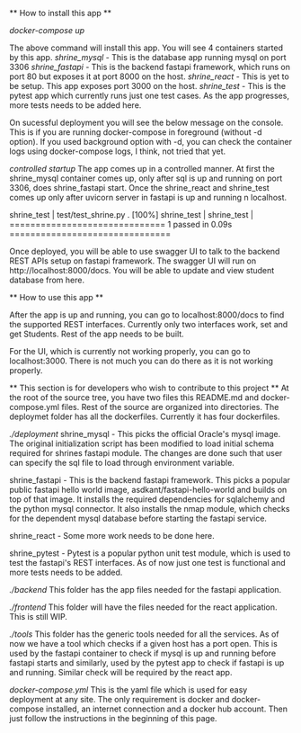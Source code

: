 ** How to install this app **

_docker-compose up_ 

The above command will install this app. You will see 4 containers started by this app. 
_shrine_mysql_ - This is the database app running mysql on port 3306
_shrine_fastapi_ - This is the backend fastapi framework, which runs on port 80 but exposes it at port 8000 on the host.
_shrine_react_ - This is yet to be setup. This app exposes port 3000 on the host.
_shrine_test_ - This is the pytest app which currently runs just one test cases. As the app progresses, more tests needs to be added here.

On sucessful deployment you will see the below message on the console. This is if you are running docker-compose in foreground (without -d option). If you used background option with -d, you can check the container logs using docker-compose logs, I think, not tried that yet.

_controlled startup_
The app comes up in a controlled manner. At first the shrine_mysql container comes up, only after sql is up and running on port 3306, does shrine_fastapi start. Once the shrine_react and shrine_test comes up only after uvicorn server in fastapi is up and running n localhost.

shrine_test       | test/test_shrine.py .                                                    [100%]
shrine_test       | 
shrine_test       | ============================== 1 passed in 0.09s ===============================


Once deployed, you will be able to use swagger UI to talk to the backend REST APIs setup on fastapi framework. The swagger UI will run on http://localhost:8000/docs. You will be able to update and view student database from here.

** How to use this app **

After the app is up and running, you can go to localhost:8000/docs to find the supported REST interfaces. Currently only two interfaces work, set and get Students. Rest of the app needs to be built.

For the UI, which is currently not working properly, you can go to localhost:3000. There is not much you can do there as it is not working properly.


** This section is for developers who wish to contribute to this project **
At the root of the source tree, you have two files this README.md and docker-compose.yml files. Rest of the source are organized into directories. The deploymet folder has all the dockerfiles. Currently it has four dockerfiles.

_./deployment_
shrine_mysql - This picks the official Oracle's mysql image. The original initialization script has been modified to load initial schema required for shrines fastapi module. The changes are done such that user can specify the sql file to load through environment variable.

shrine_fastapi - This is the backend fastapi framework. This picks a popular public fastapi hello world image, asdkant/fastapi-hello-world and builds on top of that image. It installs the required dependencies for sqlalchemy and the python mysql connector. It also installs the nmap module, which checks for the dependent mysql database before starting the fastapi service.

shrine_react - Some more work needs to be done here. 

shrine_pytest - Pytest is a popular python unit test module, which is used to test the fastapi's REST interfaces. As of now just one test is functional and more tests needs to be added.

_./backend_
This folder has the app files needed for the fastapi application.

_./frontend_
This folder will have the files needed for the react application. This is still WIP.

_./tools_
This folder has the generic tools needed for all the services. As of now we have a tool which checks if a given host has a port open. This is used by the fastapi container to check if mysql is up and running before fastapi starts and similarly, used by the pytest app to check if fastapi is up and running. Similar check will be required by the react app.


_docker-compose.yml_
This is the yaml file which is used for easy deployment at any site. The only requirement is docker and docker-compose installed, an internet connection and a docker hub account. Then just follow the instructions in the beginning of this page.


